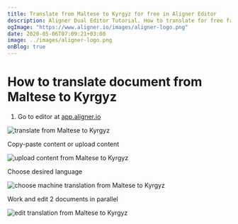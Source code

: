 ```yaml
---
title: Translate from Maltese to Kyrgyz for free in Aligner Editor
description: Aligner Dual Editor Tutorial. How to translate for free from Maltese to Kyrgyz. Aligner is multilingual document management platform. 
ogImage: "https://www.aligner.io/images/aligner-logo.png"
date: 2020-05-06T07:09:21+03:00
image: ../images/aligner-logo.png
onBlog: true
---
```


# How to translate document from Maltese to Kyrgyz

1. Go to editor at [app.aligner.io](https://app.aligner.io "Aligner App web page")

![translate from Maltese to Kyrgyz](../aligner-blank-editor.png "translate from Maltese to Kyrgyz")

Copy-paste content or upload content

![upload content from Maltese to Kyrgyz](../aligner-uploaded-document.png "upload content from Maltese to Kyrgyz")

Choose desired language

![choose machine translation from Maltese to Kyrgyz](../aligner-language-dropdown.png "choose machine translation from Maltese to Kyrgyz")

Work and edit 2 documents in parallel

![edit translation from Maltese to Kyrgyz](../aligner-double-sitded-editor.png "edit translation from Maltese to Kyrgyz")

